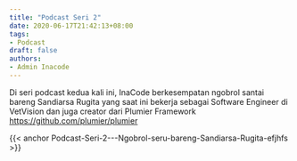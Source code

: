 ```yaml
---
title: "Podcast Seri 2"
date: 2020-06-17T21:42:13+08:00
tags:
- Podcast
draft: false
authors:
- Admin Inacode
---
```


Di seri podcast kedua kali ini, InaCode berkesempatan ngobrol santai bareng Sandiarsa Rugita yang saat ini bekerja sebagai Software Engineer di VetVision dan juga creator dari Plumier Framework https://github.com/plumier/plumier

{{< anchor Podcast-Seri-2---Ngobrol-seru-bareng-Sandiarsa-Rugita-efjhfs >}}